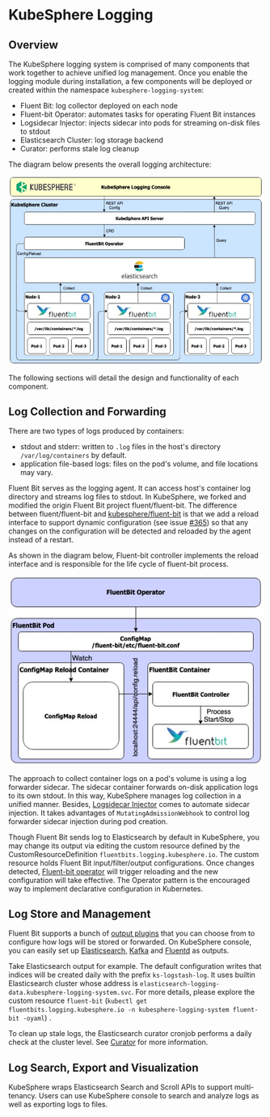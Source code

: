 # KubeSphere Logging

## Overview

The KubeSphere logging system is comprised of many components that work together to achieve unified log management. Once you enable the logging module during installation, a few components will be deployed or created within the namespace `kubesphere-logging-system`:

- Fluent Bit: log collector deployed on each node
- Fluent-bit Operator: automates tasks for operating Fluent Bit instances
- Logsidecar Injector: injects sidecar into pods for streaming on-disk files to stdout
- Elasticsearch Cluster: log storage backend
- Curator: performs stale log cleanup

The diagram below presents the overall logging architecture:

![Logging](../images/kubesphere-logging-overview.png)

The following sections will detail the design and functionality of each component.

## Log Collection and Forwarding

There are two types of logs produced by containers:

- stdout and stderr: written to `.log` files in the host's directory `/var/log/containers` by default.
- application file-based logs: files on the pod's volume, and file locations may vary.

Fluent Bit serves as the logging agent. It can access host's container log directory and streams log files to stdout. In KubeSphere, we forked and modified the origin Fluent Bit project fluent/fluent-bit. The difference between fluent/fluent-bit and [kubesphere/fluent-bit](https://github.com/kubesphere/fluent-bit) is that we add a reload interface to support dynamic configuration (see issue [#365](https://github.com/fluent/fluent-bit/issues/365)) so that any changes on the configuration will be detected and reloaded by the agent instead of a restart.

As shown in the diagram below, Fluent-bit controller implements the reload interface and is responsible for the life cycle of fluent-bit process.

![Fluentbit](../images/kubesphere-logging-fluentbit-v2.1.1.png)

The approach to collect container logs on a pod's volume is using a log forwarder sidecar. The sidecar container forwards on-disk application logs to its own stdout. In this way, KubeSphere manages log collection in a unified manner. Besides, [Logsidecar Injector](https://github.com/kubesphere/logsidecar-injector) comes to automate sidecar injection. It takes advantages of `MutatingAdmissionWebhook` to control log forwarder sidecar injection during pod creation.

Though Fluent Bit sends log to Elasticsearch by default in KubeSphere, you may change its output via editing the custom resource defined by the CustomResourceDefinition `fluentbits.logging.kubesphere.io`. The custom resource holds Fluent Bit input/filter/output configurations. Once changes detected, [Fluent-bit operator](https://github.com/kubesphere/fluentbit-operator) will trigger reloading and the new configuration will take effective. The Operator pattern is the encouraged way to implement declarative configuration in Kubernetes.

## Log Store and Management

Fluent Bit supports a bunch of [output plugins](https://docs.fluentbit.io/manual/output) that you can choose from to configure how logs will be stored or forwarded. On KubeSphere console, you can easily set up [Elasticsearch](https://docs.fluentbit.io/manual/output/elasticsearch), [Kafka](https://docs.fluentbit.io/manual/output/kafka) and [Fluentd](https://docs.fluentbit.io/manual/output/forward) as outputs.

Take Elasticsearch output for example. The default configuration writes that indices will be created daily with the prefix `ks-logstash-log`. It uses builtin Elasticsearch cluster whose address is `elasticsearch-logging-data.kubesphere-logging-system.svc`. For more details, please explore the custom resource `fluent-bit` (`kubectl get fluentbits.logging.kubesphere.io -n kubesphere-logging-system fluent-bit -oyaml`) .

To clean up stale logs, the Elasticsearch curator cronjob performs a daily check at the cluster level. See [Curator](https://www.elastic.co/guide/en/elasticsearch/client/curator/current/index.html) for more information.

## Log Search, Export and Visualization

KubeSphere wraps Elasticsearch Search and Scroll APIs to support multi-tenancy. Users can use KubeSphere console to search and analyze logs as well as exporting logs to files.
